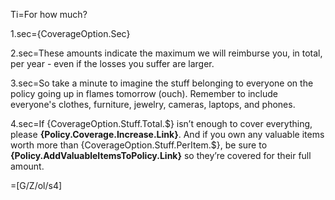 Ti=For how much?

1.sec={CoverageOption.Sec}

2.sec=These amounts indicate the maximum we will reimburse you, in total, per year - even if the losses you suffer are larger.

3.sec=So take a minute to imagine the stuff belonging to everyone on the policy going up in flames tomorrow (ouch). Remember to include everyone's clothes, furniture, jewelry, cameras, laptops, and phones.

4.sec=If {CoverageOption.Stuff.Total.$} isn’t enough to cover everything, please <b>{Policy.Coverage.Increase.Link}</b>. And if you own any valuable items worth more than {CoverageOption.Stuff.PerItem.$}, be sure to <b>{Policy.AddValuableItemsToPolicy.Link}</b> so they’re covered for their full amount.

=[G/Z/ol/s4]
